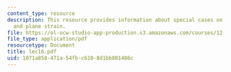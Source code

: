 ```yaml
---
content_type: resource
description: This resource provides information about special cases on plane stress
  and plane strain.
file: https://ol-ocw-studio-app-production.s3.amazonaws.com/courses/12-005-applications-of-continuum-mechanics-to-earth-atmospheric-and-planetary-sciences-spring-2006/1071a858471a54fbc6108d1bb801486c_lec16.pdf
file_type: application/pdf
resourcetype: Document
title: lec16.pdf
uid: 1071a858-471a-54fb-c610-8d1bb801486c
---
```

